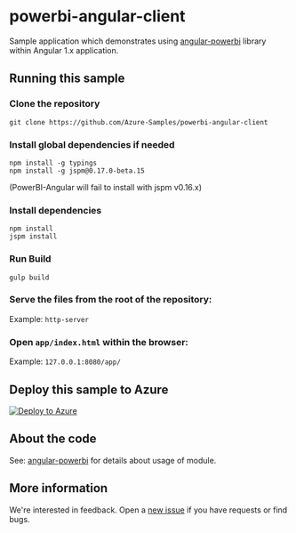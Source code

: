 # powerbi-angular-client
Sample application which demonstrates using [angular-powerbi](https://github.com/Microsoft/PowerBI-Angular) library within Angular 1.x application.

## Running this sample

### Clone the repository

```
git clone https://github.com/Azure-Samples/powerbi-angular-client
```

### Install global dependencies if needed
```
npm install -g typings
npm install -g jspm@0.17.0-beta.15
```
(PowerBI-Angular will fail to install with jspm v0.16.x)

### Install dependencies

```
npm install
jspm install
```

### Run Build

```
gulp build
```

### Serve the files from the root of the repository:

  Example: `http-server`
  
### Open `app/index.html` within the browser:

  Example: `127.0.0.1:8080/app/`

## Deploy this sample to Azure
[![Deploy to Azure](http://azuredeploy.net/deploybutton.png)](https://azuredeploy.net/)

## About the code
See: [angular-powerbi](https://github.com/Microsoft/PowerBI-Angular) for details about usage of module.

## More information
We're interested in feedback.  Open a [new issue](https://github.com/Azure-Samples/powerbi-angular-client/issues/new) if you have requests or find bugs.


